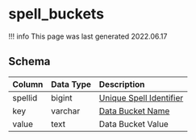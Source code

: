 # spell_buckets

!!! info
	This page was last generated 2022.06.17

## Schema

| Column | Data Type | Description |
| :--- | :--- | :--- |
| spellid | bigint | [Unique Spell Identifier](spells_new.md) |
| key | varchar | [Data Bucket Name](data_buckets.md) |
| value | text | Data Bucket Value |

